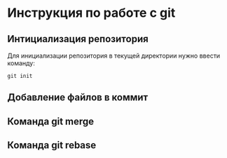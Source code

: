 # Инструкция по работе с git

## Интициализация репозитория

Для инициализации репозитория в текущей директории нужно ввести команду:
```
git init
```
## Добавление файлов в коммит

## Команда git merge

## Команда git rebase

